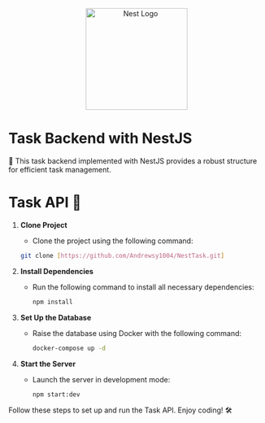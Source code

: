 <p align="center">
  <a href="http://nestjs.com/" target="blank"><img src="https://nestjs.com/img/logo-small.svg" width="200" alt="Nest Logo" /></a>
</p>

# Task Backend with NestJS
🚀 This task backend implemented with NestJS provides a robust structure for efficient task management.


# Task API 🚀
1. **Clone Project**
     - Clone the project using the following command:
     ```bash
     git clone [https://github.com/Andrewsy1004/NestTask.git]
     ```

2. **Install Dependencies**
   - Run the following command to install all necessary dependencies:
     ```bash
     npm install
     ```

3. **Set Up the Database**
   - Raise the database using Docker with the following command:
     ```bash
     docker-compose up -d
     ```

4. **Start the Server**
   - Launch the server in development mode:
     ```bash
     npm start:dev
     ```

Follow these steps to set up and run the Task API. Enjoy coding! 🛠️
